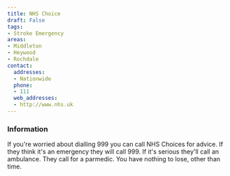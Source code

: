 ```yaml
---
title: NHS Choice
draft: False
tags:
- Stroke Emergency
areas:
- Middleton
- Heywood
- Rochdale
contact:
  addresses:
  - Nationwide
  phone:
  - 111
  web_addresses:
  - http://www.nhs.uk
---
```


### Information
If you're worried about dialling 999 you can
call NHS Choices for advice. If they think
it's an emergency they will call 999.
If it's serious they'll call an ambulance.
They call for a parmedic. You have nothing
to lose, other than time.
